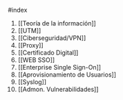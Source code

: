 #index 
1. [[Teoría de la información]]
2. [[UTM]]
3. [[Ciberseguridad/VPN]]
4. [[Proxy]]
5. [[Certificado Digital]]
6. [[WEB SSO]]
7. [[Enterprise Single Sign-On]]
8. [[Aprovisionamiento de Usuarios]]
9. [[Syslog]]
10. [[Admon. Vulnerabilidades]]